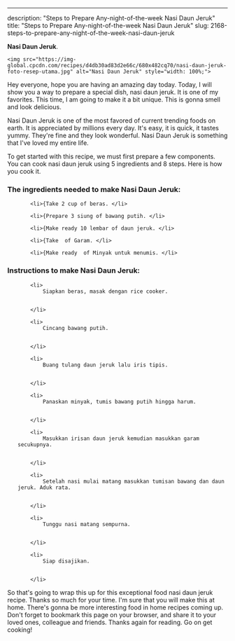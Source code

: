 ---
description: "Steps to Prepare Any-night-of-the-week Nasi Daun Jeruk"
title: "Steps to Prepare Any-night-of-the-week Nasi Daun Jeruk"
slug: 2168-steps-to-prepare-any-night-of-the-week-nasi-daun-jeruk

<p>
	<strong>Nasi Daun Jeruk</strong>. 
	
</p>
<p>
	
	<img src="https://img-global.cpcdn.com/recipes/d4db30ad83d2e66c/680x482cq70/nasi-daun-jeruk-foto-resep-utama.jpg" alt="Nasi Daun Jeruk" style="width: 100%;">
	
	
</p>
<p>
	Hey everyone, hope you are having an amazing day today. Today, I will show you a way to prepare a special dish, nasi daun jeruk. It is one of my favorites. This time, I am going to make it a bit unique. This is gonna smell and look delicious.
</p>
	
<p>
	
</p>
<p>
	Nasi Daun Jeruk is one of the most favored of current trending foods on earth. It is appreciated by millions every day. It's easy, it is quick, it tastes yummy. They're fine and they look wonderful. Nasi Daun Jeruk is something that I've loved my entire life.
</p>

<p>
To get started with this recipe, we must first prepare a few components. You can cook nasi daun jeruk using 5 ingredients and 8 steps. Here is how you cook it.
</p>

<h3>The ingredients needed to make Nasi Daun Jeruk:</h3>

<ol>
	
		<li>{Take 2 cup of beras. </li>
	
		<li>{Prepare 3 siung of bawang putih. </li>
	
		<li>{Make ready 10 lembar of daun jeruk. </li>
	
		<li>{Take  of Garam. </li>
	
		<li>{Make ready  of Minyak untuk menumis. </li>
	
</ol>
<p>
	
</p>

<h3>Instructions to make Nasi Daun Jeruk:</h3>

<ol>
	
		<li>
			Siapkan beras, masak dengan rice cooker.
			
			
		</li>
	
		<li>
			Cincang bawang putih.
			
			
		</li>
	
		<li>
			Buang tulang daun jeruk lalu iris tipis.
			
			
		</li>
	
		<li>
			Panaskan minyak, tumis bawang putih hingga harum.
			
			
		</li>
	
		<li>
			Masukkan irisan daun jeruk kemudian masukkan garam secukupnya.
			
			
		</li>
	
		<li>
			Setelah nasi mulai matang masukkan tumisan bawang dan daun jeruk. Aduk rata.
			
			
		</li>
	
		<li>
			Tunggu nasi matang sempurna.
			
			
		</li>
	
		<li>
			Siap disajikan.
			
			
		</li>
	
</ol>

<p>
	
</p>

<p>
	So that's going to wrap this up for this exceptional food nasi daun jeruk recipe. Thanks so much for your time. I'm sure that you will make this at home. There's gonna be more interesting food in home recipes coming up. Don't forget to bookmark this page on your browser, and share it to your loved ones, colleague and friends. Thanks again for reading. Go on get cooking!
</p>
